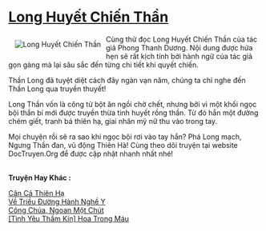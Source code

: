 <a href="https://utruyen.com/long-huyet-chien-than/17017/" title="Long Huyết Chiến Thần"><h1>Long Huyết Chiến Thần</h1></a><div style="display:table"><img align="right" style="float: left; padding: 10px;" src="https://utruyen.com/images/story/200x260/long-huyet-chien-than.jpg" alt="Long Huyết Chiến Thần">Cùng thử đọc Long Huyết Chiến Thần của tác giả Phong Thanh Dương. Nội dung được hứa hẹn sẽ​ rất kịch tính bởi hành ngữ của tác giả gọn gàng mà lại sâu sắc đến từng chi tiết khi quyết chiến.<p></p>Thần Long đã tuyệt diệt cách đây ngàn vạn năm, chúng ta chỉ nghe đến Thần Long qua truyền thuyết!<p></p>Long Thần vốn là công tử bột ăn ngồi chờ chết, nhưng bởi vì một khối ngọc bội thần bí mới được truyền thừa tinh huyết rồng thần. Từ đó hắn một đường chém giết, tranh bá thiên hạ, giai nhân mỹ nữ thu vào trong tay.<p></p>Mọi chuyện rồi sẽ ra sao khi ngọc bội rơi vào tay hắn? Phá Long mạch, Ngưng Thần đan, vũ động Thiên Hà! Cùng theo dõi truyện tại website DocTruyen.Org để được cập nhật nhanh nhất nhé!</div><p><br><b>Truyện Hay Khác :</b></p><a href="https://utruyen.com/can-ca-thien-ha/17518/" alt="Cân Cả Thiên Hạ">Cân Cả Thiên Hạ</a><br/><a href="https://dammyh.wordpress.com/2019/11/07/ve-trieu-duong-hanh-nghe-y/" alt="Về Triều Đường Hành Nghề Y">Về Triều Đường Hành Nghề Y</a><br/><a href="https://github.com/quanluxury/ngontinhhot/tree/master/truyenhay/19310/" alt="Công Chúa, Ngoan Một Chút">Công Chúa, Ngoan Một Chút</a><br/><a href="https://truyenngontinhay.wordpress.com/2019/10/03/tinh-yeu-tham-kin-hoa-trong-mau/" alt="[Tình Yêu Thầm Kín] Hoa Trong Máu">[Tình Yêu Thầm Kín] Hoa Trong Máu</a><br/>